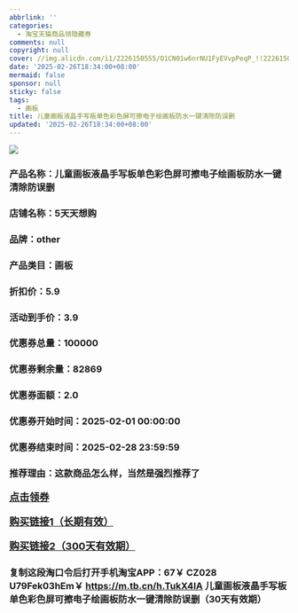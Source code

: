 ```yaml
---
abbrlink: ''
categories:
  - 淘宝天猫商品领隐藏券
comments: null
copyright: null
cover: //img.alicdn.com/i1/2226150555/O1CN01w6nrNU1FyEVvpPeqP_!!2226150555.jpg
date: '2025-02-26T18:34:00+08:00'
mermaid: false
sponsor: null
sticky: false
tags:
  - 画板
title: 儿童画板液晶手写板单色彩色屏可擦电子绘画板防水一键清除防误删
updated: '2025-02-26T18:34:00+08:00'
--- 
```


![](//img.alicdn.com/i1/2226150555/O1CN01w6nrNU1FyEVvpPeqP_!!2226150555.jpg)

### 产品名称：儿童画板液晶手写板单色彩色屏可擦电子绘画板防水一键清除防误删
### 店铺名称：5天天想购
### 品牌：other
### 产品类目：画板
### 折扣价：5.9
### 活动到手价：3.9
### 优惠券总量：100000
### 优惠券剩余量：82869
### 优惠券面额：2.0
### 优惠券开始时间：2025-02-01 00:00:00	
### 优惠券结束时间：2025-02-28 23:59:59	
### 推荐理由：这款商品怎么样，当然是强烈推荐了

<p style="font-size: 18px; font-weight: bold;">
  <a href="https://uland.taobao.com/coupon/edetail?e=nh%2FxPzgLqBelhHvvyUNXZfh8CuWt5YH5OVuOuRD5gLJMmdsrkidbOWBzzpT26idJGtQ85UocvaQn%2FK4fr7gqja%2FiFeTSpMzhQ50JUhsMmN0x%2BwHPBABiee0PF4PRi%2BslRSHvQe2jOLZ9pbNCYX0I%2BPP%2BWUTgK%2F%2B0I%2BtaUgbudUxA%2B536asYsLWVfKa%2BhVnNDJYyaA87JgILNgm0FGAco75jB6TX2HR3QQ5WKStDdyeTLAJho1Tgm24y1rRo98IyIzxHHRjXbSzC3GXpSbfs48laPiJZlkQ3eP%2FPAv2Mr5CnQXF0T%2Fku6SwJwqLAJ8of2swDhlpaMEaxroXBFP6oz%2BA%3D%3D&traceId=2166d8db17407296732636749d133b&union_lens=lensId%3AOPT%401740729687%402136726d_0df0_1954b931d56_6580%4001%40eyJmbG9vcklkIjo3MzM1NH0ie" target="_blank">点击领券</a>
</p>
<p style="font-size: 18px; font-weight: bold;">
  <a href="https://s.click.taobao.com/t?e=m%3D2%26s%3DPDHZ4nmwV8Rw4vFB6t2Z2ueEDrYVVa64LKpWJ%2Bin0XLjf2vlNIV67kkfnVn6TwKdD%2FHdSRms18j3ID%2FV1RqsF4wnCJeELi4I%2FIEn%2BS1IjHAB0ghlTd7WlZVm%2FOAUUFw71qrpxiwMoCNxc1AtbZGVSzB8diVYr5o8lZlo163GWz4LZMqoQW%2BfuKGzo1lVxIio%2BicdzumL82wZWjWShEIqmHVQxHAc07PX%2BIx9JIOJgRc6DaPQiFgA8Z3dV3YQ7Y4KjCYtYGASbzRUrFwjXfRKMROfYmExpA2104bt%2FCh0HCYmbH1OyAjWzM6Gb9YH7Gh1yammmODPXdE%3D" target="_blank">购买链接1（长期有效）</a>
</p>
<p style="font-size: 18px; font-weight: bold;">
  <a href="https://s.click.taobao.com/vUhuOYs" target="_blank">购买链接2（300天有效期）</a>
</p>

### 复制这段淘口令后打开手机淘宝APP：67￥ CZ028 U79Fek03hEm￥ https://m.tb.cn/h.TukX4IA  儿童画板液晶手写板单色彩色屏可擦电子绘画板防水一键清除防误删（30天有效期）
